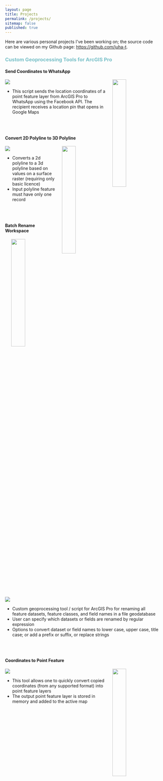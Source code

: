 ```yaml
---
layout: page
title: Projects
permalink: /projects/
sitemap: false
published: true
---
```


Here are various personal projects I've been working on; the source code can be viewed on my Github page: <a href="https://github.com/juha-t">https://github.com/juha-t</a>.

<h3 style="color:#77BFC7;font-weight: bold;">Custom Geoprocessing Tools for ArcGIS Pro</h3>


#### Send Coordinates to WhatsApp

<img height="30%" width="30%" style="float:right;padding-left:15px" src="{{site.baseurl}}/assets/images/whatsapp.PNG">

<a href="https://github.com/juha-t/send-location-to-whatsapp"><img src="https://gh-card.dev/repos/juha-t/send-location-to-whatsapp.svg"></a>
<br>
* This script sends the location coordinates of a point feature layer from ArcGIS Pro to WhatsApp using the Facebook API. The recipient receives a location pin that opens in Google Maps
<br>
<br>

#### Convert 2D Polyline to 3D Polyline

<img height="30%" width="30%" style="float:right;padding-left:15px" src="{{site.baseurl}}/assets/images/polyline.png">

<a href="https://github.com/juha-t/convert-2d-polyline-to-3d-polyline"><img src="https://gh-card.dev/repos/juha-t/convert-2d-polyline-to-3d-polyline.svg"></a>
<br>
* Converts a 2d polyline to a 3d polyline based on values on a surface raster (requiring only basic licence)
* Input polyline feature must have only one record
<br>
<br>

#### Batch Rename Workspace

<img height="30%" width="30%" style="float:right;padding-left:15px" src="{{site.baseurl}}/assets/images/rename.PNG">

<a href="https://github.com/juha-t/batch-rename-workspace"><img src="https://gh-card.dev/repos/juha-t/batch-rename-workspace.svg"></a>
<br>
* Custom geoprocessing tool / script for ArcGIS Pro for renaming all feature datasets, feature classes, and field names in a file geodatabase
* User can specify which datasets or fields are renamed by regular expression
* Options to convert dataset or field names to lower case, upper case, title case; or add a prefix or suffix, or replace strings
<br>
<br>

#### Coordinates to Point Feature

<img height="30%" width="30%" style="float:right;padding-left:15px" src="{{site.baseurl}}/assets/images/coordinates-to-point.PNG">

<a href="https://github.com/juha-t/coordinates-to-point-feature"><img src="https://gh-card.dev/repos/juha-t/coordinates-to-point-feature.svg"></a>
* This tool allows one to quickly convert copied coordinates (from any supported format) into point feature layers
* The output point feature layer is stored in memory and added to the active map

